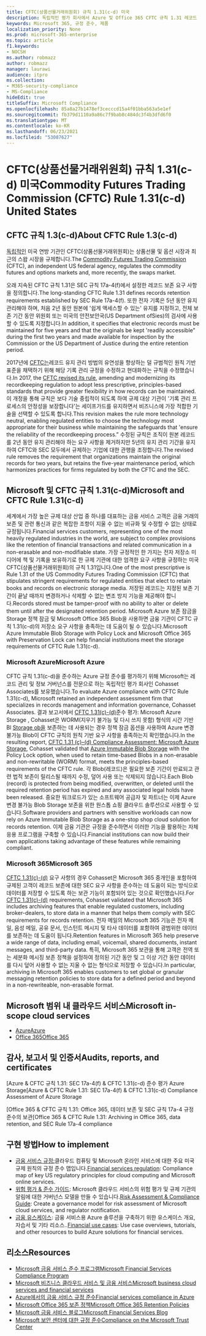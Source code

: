 ```yaml
---
title: CFTC(상품선물거래위원회) 규칙 1.31(c-d) 미국
description: 독립적인 평가 회사에서 Azure 및 Office 365 CFTC 규칙 1.31 레코드 보존 및 변경 불가능한 저장소 요구 사항을 충족하는 데 도움이 될 수 있는 것으로 확인했습니다.
keywords: Microsoft 365, 규정 준수, 제품
localization_priority: None
ms.prod: microsoft-365-enterprise
ms.topic: article
f1.keywords:
- NOCSH
ms.author: robmazz
author: robmazz
manager: laurawi
audience: itpro
ms.collection:
- M365-security-compliance
- MS-Compliance
hideEdit: true
titleSuffix: Microsoft Compliance
ms.openlocfilehash: 85a8a27b1478ef3cecccd15a4f01bba563a5e1ef
ms.sourcegitcommit: fb379d1110a9a86c7f9bab8c484dc3f4b3dfd6f0
ms.translationtype: MT
ms.contentlocale: ko-KR
ms.lasthandoff: 06/23/2021
ms.locfileid: "53087627"
---
```

# <a name="commodity-futures-trading-commission-cftc-rule-131c-d-united-states"></a><span data-ttu-id="7610a-104">CFTC(상품선물거래위원회) 규칙 1.31(c-d) 미국</span><span class="sxs-lookup"><span data-stu-id="7610a-104">Commodity Futures Trading Commission (CFTC) Rule 1.31(c-d) United States</span></span>

## <a name="about-cftc-rule-13c-d"></a><span data-ttu-id="7610a-105">CFTC 규칙 1.3(c-d)</span><span class="sxs-lookup"><span data-stu-id="7610a-105">About CFTC Rule 1.3(c-d)</span></span>

<span data-ttu-id="7610a-106">[독립적인](https://www.cftc.gov/) 미국 연방 기관인 CFTC(상품선물거래위원회)는 상품선물 및 옵션 시장과 최근의 스왑 시장을 규제합니다.</span><span class="sxs-lookup"><span data-stu-id="7610a-106">The [Commodity Futures Trading Commission](https://www.cftc.gov/) (CFTC), an independent US federal agency, regulates the commodity futures and options markets and, more recently, the swaps market.</span></span>  
  
<span data-ttu-id="7610a-107">오래 지속된 CFTC 규칙 1.31은 SEC 규칙 17a-4(f)에서 설정한 레코드 보존 요구 사항을 정의합니다.</span><span class="sxs-lookup"><span data-stu-id="7610a-107">The long-standing CFTC Rule 1.31 defines records retention requirements established by SEC Rule 17a-4(f).</span></span> <span data-ttu-id="7610a-108">또한 전자 기록은 5년 동안 유지 관리해야 하며, 처음 2년 동안 원본에 '쉽게 액세스할 수 있는' 유지를 지정하고, 전체 보존 기간 동안 위원회 또는 미국의 안전보안국(US Department ofSies)의 검사에 사용할 수 있도록 지정합니다.</span><span class="sxs-lookup"><span data-stu-id="7610a-108">In addition, it specifies that electronic records must be maintained for five years and that the originals be kept 'readily accessible” during the first two years and made available for inspection by the Commission or the US Department of Justice during the entire retention period.</span></span>  
  
<span data-ttu-id="7610a-109">2017년에 [CFTC는](https://www.cftc.gov/sites/default/files/idc/groups/public/@lrfederalregister/documents/file/2017-11014a.pdf)레코드 유지 관리 방법의 유연성을 향상하는 덜 규범적인 원칙 기반 표준을 채택하기 위해 해당 기록 관리 규정을 수정하고 현대화하는 규칙을 수정했습니다.</span><span class="sxs-lookup"><span data-stu-id="7610a-109">In 2017, the [CFTC revised its rule](https://www.cftc.gov/sites/default/files/idc/groups/public/@lrfederalregister/documents/file/2017-11014a.pdf), amending and modernizing its recordkeeping regulation to adopt less prescriptive, principles-based standards that provide greater flexibility in how records can be maintained.</span></span> <span data-ttu-id="7610a-110">이 개정을 통해 규칙은 보다 기술 중립적이 되도록 하여 규제 대상 기관이 '기록 관리 프로세스의 안정성을 보장합니다'는 세이프가드를 유지하면서 비즈니스에 가장 적합한 기술을 선택할 수 있도록 합니다.</span><span class="sxs-lookup"><span data-stu-id="7610a-110">This revision makes the rule more technology neutral, enabling regulated entities to choose the technology most appropriate for their business while maintaining the safeguards that 'ensure the reliability of the recordkeeping process.”</span></span> <span data-ttu-id="7610a-111">수정된 규칙은 조직이 원본 레코드를 2년 동안 유지 관리해야 하는 요구 사항을 제거하지만 5년의 유지 관리 기간을 유지하여 CFTC와 SEC 모두에서 규제하는 기업에 대한 관행을 조정합니다.</span><span class="sxs-lookup"><span data-stu-id="7610a-111">The revised rule removes the requirement that organizations maintain the original records for two years, but retains the five-year maintenance period, which harmonizes practices for firms regulated by both the CFTC and the SEC.</span></span>

## <a name="microsoft-and-cftc-rule-131c-d"></a><span data-ttu-id="7610a-112">Microsoft 및 CFTC 규칙 1.31(c-d)</span><span class="sxs-lookup"><span data-stu-id="7610a-112">Microsoft and CFTC Rule 1.31(c-d)</span></span>

<span data-ttu-id="7610a-113">세계에서 가장 높은 규제 대상 산업 중 하나를 대표하는 금융 서비스 고객은 금융 거래의 보존 및 관련 통신과 같은 복잡한 조항이 지울 수 없는 비규화 및 수정할 수 없는 상태로 규정됩니다.</span><span class="sxs-lookup"><span data-stu-id="7610a-113">Financial services customers, representing one of the most heavily regulated industries in the world, are subject to complex provisions like the retention of financial transactions and related communication in a non-erasable and non-modifiable state.</span></span> <span data-ttu-id="7610a-114">가장 규정적인 한 가지는 전자 저장소 미디어에 책 및 기록을 보유하기로 한 규제 기관에 대한 엄격한 요구 사항을 규정하는 미국 CFTC(상품선물거래위원회)의 규칙 1.31입니다.</span><span class="sxs-lookup"><span data-stu-id="7610a-114">One of the most prescriptive is Rule 1.31 of the US Commodity Futures Trading Commission (CFTC) that stipulates stringent requirements for regulated entities that elect to retain books and records on electronic storage media.</span></span> <span data-ttu-id="7610a-115">저장된 레코드는 지정된 보존 기간이 끝날 때까지 변경하거나 삭제할 수 없는 변조 방지 기능을 제공해야 합니다.</span><span class="sxs-lookup"><span data-stu-id="7610a-115">Records stored must be tamper-proof with no ability to alter or delete them until after the designated retention period.</span></span> <span data-ttu-id="7610a-116">Microsoft Azure 보존 잠금을 Storage 정책 잠금 및 Microsoft Office 365 Blob을 사용하면 금융 기관이 CFTC 규칙 1.31(c-d)의 저장소 요구 사항을 충족하는 데 도움이 될 수 있습니다.</span><span class="sxs-lookup"><span data-stu-id="7610a-116">Microsoft Azure Immutable Blob Storage with Policy Lock and Microsoft Office 365 with Preservation Lock can help financial institutions meet the storage requirements of CFTC Rule 1.31(c-d).</span></span>

### <a name="microsoft-azure"></a><span data-ttu-id="7610a-117">Microsoft Azure</span><span class="sxs-lookup"><span data-stu-id="7610a-117">Microsoft Azure</span></span>

<span data-ttu-id="7610a-118">CFTC 규칙 1.31(c-d)을 준수하는 Azure 규정 준수를 평가하기 위해 Microsoft는 레코드 관리 및 정보 거버넌스를 전문으로 하는 독립적인 평가 회사인 Cohasset Associates를 보유했습니다.</span><span class="sxs-lookup"><span data-stu-id="7610a-118">To evaluate Azure compliance with CFTC Rule 1.31(c-d), Microsoft retained an independent assessment firm that specializes in records management and information governance, Cohasset Associates.</span></span> <span data-ttu-id="7610a-119">결과 보고서에서 [CFTC 1.31(c)-(d)](https://servicetrust.microsoft.com/ViewPage/MSComplianceGuide?command=Download&downloadType=Document&downloadId=19b08fd4-d276-43e8-9461-715981d0ea20&docTab=4ce99610-c9c0-11e7-8c2c-f908a777fa4d_GRC_Assessment_Reports)준수 평가: Microsoft Azure Storage , Cohasset은 WORM(지우기 불가능 및 다시 쓰지 못함) 형식의 시간 기반 Bl [Storage ob을](/azure/storage/blobs/storage-blob-immutable-storage) 보존하는 데 사용되는 경우 정책 잠금 옵션을 사용하여 Azure 변경 불가능 Blob이 CFTC 규칙의 원칙 기반 요구 사항을 충족하는지 확인했습니다.</span><span class="sxs-lookup"><span data-stu-id="7610a-119">In the resulting report, [CFTC 1.31 (c)–(d) Compliance Assessment: Microsoft Azure Storage](https://servicetrust.microsoft.com/ViewPage/MSComplianceGuide?command=Download&downloadType=Document&downloadId=19b08fd4-d276-43e8-9461-715981d0ea20&docTab=4ce99610-c9c0-11e7-8c2c-f908a777fa4d_GRC_Assessment_Reports), Cohasset validated that [Azure Immutable Blob Storage](/azure/storage/blobs/storage-blob-immutable-storage) with the Policy Lock option, when used to retain time-based Blobs in a non-erasable and non-rewritable (WORM) format, meets the principles-based requirements of the CFTC rule.</span></span> <span data-ttu-id="7610a-120">각 Blob(레코드)은 필요한 보존 기간이 만료되고 관련 법적 보존이 릴리스될 때까지 수정, 덮어 사용 또는 삭제되지 않습니다.</span><span class="sxs-lookup"><span data-stu-id="7610a-120">Each Blob (record) is protected from being modified, overwritten, or deleted until the required retention period has expired and any associated legal holds have been released.</span></span> <span data-ttu-id="7610a-121">중요한 워크로드가 있는 소프트웨어 공급자 및 파트너는 이제 Azure 변경 불가능 Blob Storage 보존을 위한 원스톱 쇼핑 클라우드 솔루션으로 사용할 수 있습니다.</span><span class="sxs-lookup"><span data-stu-id="7610a-121">Software providers and partners with sensitive workloads can now rely on Azure Immutable Blob Storage as a one-stop shop cloud solution for records retention.</span></span> <span data-ttu-id="7610a-122">이제 금융 기관은 규정을 준수하면서 이러한 기능을 활용하는 자체 응용 프로그램을 구축할 수 있습니다.</span><span class="sxs-lookup"><span data-stu-id="7610a-122">Financial institutions can now build their own applications taking advantage of these features while remaining compliant.</span></span>

### <a name="microsoft-365"></a><span data-ttu-id="7610a-123">Microsoft 365</span><span class="sxs-lookup"><span data-stu-id="7610a-123">Microsoft 365</span></span>

<span data-ttu-id="7610a-124">[CFTC 1.31(c)-(d)](/microsoft-365/compliance/retention-regulatory-requirements#sec-17a-4f-finra-4511c-and-cftc-131c-d) 요구 사항의 경우 Cohasset은 Microsoft 365 중개인을 포함하여 규제된 고객이 레코드 보존에 대한 SEC 요구 사항을 준수하는 데 도움이 되는 방식으로 데이터를 저장할 수 있도록 하는 보관 기능이 포함되어 있는 것으로 확인했습니다.</span><span class="sxs-lookup"><span data-stu-id="7610a-124">For [CFTC 1.31(c)-(d)](/microsoft-365/compliance/retention-regulatory-requirements#sec-17a-4f-finra-4511c-and-cftc-131c-d) requirements, Cohasset validated that Microsoft 365 includes archiving features that enable regulated customers, including broker-dealers, to store data in a manner that helps them comply with SEC requirements for records retention.</span></span> <span data-ttu-id="7610a-125">전자 메일의 Microsoft 365 기능은 전자 메일, 음성 메일, 공유 문서, 인스턴트 메시지 및 타사 데이터를 포함하여 광범위한 데이터를 보존하는 데 도움이 됩니다.</span><span class="sxs-lookup"><span data-stu-id="7610a-125">Retention features in Microsoft 365 help preserve a wide range of data, including email, voicemail, shared documents, instant messages, and third-party data.</span></span> <span data-ttu-id="7610a-126">특히, Microsoft 365 보관을 통해 고객은 전역 또는 세분화 메시징 보존 정책을 설정하여 정의된 기간 동안 및 그 이상 기간 동안 데이터를 다시 덮어 사용할 수 없는 지울 수 없는 형식으로 저장할 수 있습니다.</span><span class="sxs-lookup"><span data-stu-id="7610a-126">In particular, archiving in Microsoft 365 enables customers to set global or granular messaging retention policies to store data for a defined period and beyond in a non-rewriteable, non-erasable format.</span></span>

## <a name="microsoft-in-scope-cloud-services"></a><span data-ttu-id="7610a-127">Microsoft 범위 내 클라우드 서비스</span><span class="sxs-lookup"><span data-stu-id="7610a-127">Microsoft in-scope cloud services</span></span>

- [<span data-ttu-id="7610a-128">Azure</span><span class="sxs-lookup"><span data-stu-id="7610a-128">Azure</span></span>](https://aka.ms/AzureCompliance)
- [<span data-ttu-id="7610a-129">Office 365</span><span class="sxs-lookup"><span data-stu-id="7610a-129">Office 365</span></span>](https://aka.ms/o365-compliance-framework)

## <a name="audits-reports-and-certificates"></a><span data-ttu-id="7610a-130">감사, 보고서 및 인증서</span><span class="sxs-lookup"><span data-stu-id="7610a-130">Audits, reports, and certificates</span></span>

<span data-ttu-id="7610a-131">[Azure & CFTC 규칙 1.31: SEC 17a-4(f) & CFTC 1.31(c-d) 준수 평가 Azure Storage</span><span class="sxs-lookup"><span data-stu-id="7610a-131">[Azure & CFTC Rule 1.31: SEC 17a-4(f) & CFTC 1.31(c-d) Compliance Assessment of Azure Storage</span></span>

<span data-ttu-id="7610a-132">[Office 365 & CFTC 규칙 1.31: Office 365, 데이터 보존 및 SEC 규칙 17a-4 규정 준수의 보관</span><span class="sxs-lookup"><span data-stu-id="7610a-132">[Office 365 & CFTC Rule 1.31: Archiving in Office 365, data retention, and SEC Rule 17a-4 compliance</span></span>

## <a name="how-to-implement"></a><span data-ttu-id="7610a-133">구현 방법</span><span class="sxs-lookup"><span data-stu-id="7610a-133">How to implement</span></span>

- <span data-ttu-id="7610a-134">[금융 서비스 규정:](https://servicetrust.microsoft.com/ViewPage/TrustDocuments?command=Download&downloadType=Document&downloadId=5b483567-00b0-4d86-96ae-ee887dadb61c&docTab=6d000410-c9e9-11e7-9a91-892aae8839ad_Compliance_Guides)클라우드 컴퓨팅 및 Microsoft 온라인 서비스에 대한 주요 미국 규제 원칙의 규정 준수 맵입니다.</span><span class="sxs-lookup"><span data-stu-id="7610a-134">[Financial services regulation](https://servicetrust.microsoft.com/ViewPage/TrustDocuments?command=Download&downloadType=Document&downloadId=5b483567-00b0-4d86-96ae-ee887dadb61c&docTab=6d000410-c9e9-11e7-9a91-892aae8839ad_Compliance_Guides): Compliance map of key US regulatory principles for cloud computing and Microsoft online services.</span></span>
- <span data-ttu-id="7610a-135">[위험 평가 & 준수 가이드](https://aka.ms/RiskGovernanceGuide): Microsoft 클라우드 서비스의 위험 평가 및 규제 기관의 알림에 대한 거버넌스 모델을 만들 수 있습니다.</span><span class="sxs-lookup"><span data-stu-id="7610a-135">[Risk Assessment & Compliance Guide](https://aka.ms/RiskGovernanceGuide): Create a governance model for risk assessment of Microsoft cloud services, and regulator notification.</span></span>
- <span data-ttu-id="7610a-136">[금융 유스케이스](/azure/industry/financial/): 금융 서비스용 Azure 솔루션을 구축하기 위한 유스케이스 개요, 자습서 및 기타 리소스..</span><span class="sxs-lookup"><span data-stu-id="7610a-136">[Financial use cases](/azure/industry/financial/): Use case overviews, tutorials, and other resources to build Azure solutions for financial services.</span></span>

## <a name="resources"></a><span data-ttu-id="7610a-137">리소스</span><span class="sxs-lookup"><span data-stu-id="7610a-137">Resources</span></span>

- [<span data-ttu-id="7610a-138">Microsoft 금융 서비스 준수 프로그램</span><span class="sxs-lookup"><span data-stu-id="7610a-138">Microsoft Financial Services Compliance Program</span></span>](https://aka.ms/FSCP-Print)
- [<span data-ttu-id="7610a-139">Microsoft 비즈니스 클라우드 서비스 및 금융 서비스</span><span class="sxs-lookup"><span data-stu-id="7610a-139">Microsoft business cloud services and financial services</span></span>](https://www.microsoft.com/trustcenter/cloudservices/financialservices)
- [<span data-ttu-id="7610a-140">Azure에서의 금융 서비스 규정 준수</span><span class="sxs-lookup"><span data-stu-id="7610a-140">Financial services compliance in Azure</span></span>](https://azure.microsoft.com/resources/videos/azurecon-2015-financial-services-compliance-in-azure/)
- [<span data-ttu-id="7610a-141">Microsoft Office 365 보존 정책</span><span class="sxs-lookup"><span data-stu-id="7610a-141">Microsoft Office 365 Retention Policies</span></span>](/office365/securitycompliance/retention-policies)
- [<span data-ttu-id="7610a-142">Microsoft 금융 서비스 블로그</span><span class="sxs-lookup"><span data-stu-id="7610a-142">Microsoft Financial Services Blog</span></span>](https://techcommunity.microsoft.com/t5/Financial-Services-Blog/bg-p/FinancialServicesBlog)
- [<span data-ttu-id="7610a-143">Microsoft 보안 센터에 대한 규정 준수</span><span class="sxs-lookup"><span data-stu-id="7610a-143">Compliance on the Microsoft Trust Center</span></span>](https://www.microsoft.com/trust-center/compliance/compliance-overview)
